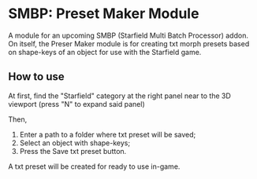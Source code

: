 # SMBP: Preset Maker Module

A module for an upcoming SMBP (Starfield Multi Batch Processor) addon.
On itself, the Preser Maker module is for creating txt morph presets based on shape-keys of an object for use with the Starfield game.

## How to use
At first, find the "Starfield" category at the right panel near to the 3D viewport (press "N" to expand said panel)

Then,
1. Enter a path to a folder where txt preset will be saved;
2. Select an object with shape-keys;
3. Press the Save txt preset button.

A txt preset will be created for ready to use in-game.
